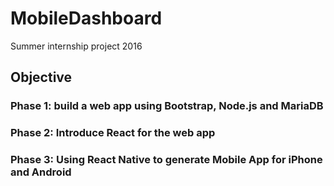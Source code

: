 # MobileDashboard 
Summer internship project 2016

## Objective
### Phase 1: build a web app using Bootstrap, Node.js and MariaDB
### Phase 2: Introduce React for the web app
### Phase 3: Using React Native to generate Mobile App for iPhone and Android
